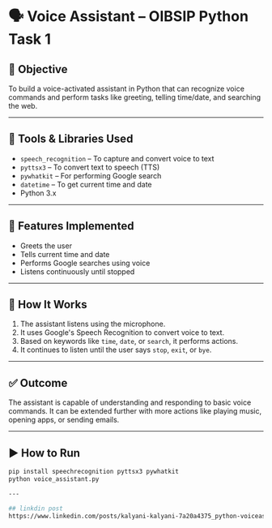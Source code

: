 # 🗣️ Voice Assistant – OIBSIP Python Task 1

## 📌 Objective
To build a voice-activated assistant in Python that can recognize voice commands and perform tasks like greeting, telling time/date, and searching the web.

---

## 🔧 Tools & Libraries Used
- `speech_recognition` – To capture and convert voice to text
- `pyttsx3` – To convert text to speech (TTS)
- `pywhatkit` – For performing Google search
- `datetime` – To get current time and date
- Python 3.x

---

## 🚀 Features Implemented
- Greets the user
- Tells current time and date
- Performs Google searches using voice
- Listens continuously until stopped

---

## 🔄 How It Works
1. The assistant listens using the microphone.
2. It uses Google's Speech Recognition to convert voice to text.
3. Based on keywords like `time`, `date`, or `search`, it performs actions.
4. It continues to listen until the user says `stop`, `exit`, or `bye`.

---

## ✅ Outcome
The assistant is capable of understanding and responding to basic voice commands. It can be extended further with more actions like playing music, opening apps, or sending emails.

---

## ▶️ How to Run
```bash
pip install speechrecognition pyttsx3 pywhatkit
python voice_assistant.py

---

## linkdin post
https://www.linkedin.com/posts/kalyani-kalyani-7a20a4375_python-voiceassistant-oasisinfobyte-activity-7354865473408147456-Fsfs?utm_source